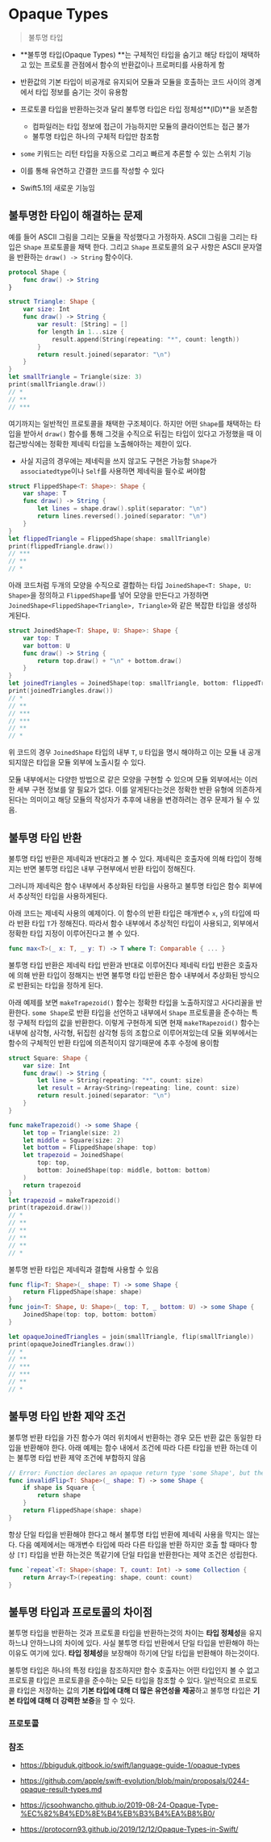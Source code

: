 # Opaque Types

> 불투명 타입

- **불투명 타입(Opaque Types) **는 구체적인 타입을 숨기고 해당 타입이 채택하고 있는 프로토콜 관점에서 함수의 반환값이나 프로퍼티를 사용하게 함
- 반환값의 기본 타입이 비공개로 유지되어 모듈과 모듈을 호출하는 코드 사이의 경계에서 타입 정보를 숨기는 것이 유용함
- 프로토콜 타입을 반환하는것과 달리 불투명 타입은 타입 정체성**(ID)**을 보존함
  - 컴파일러는 타입 정보에 접근이 가능하지만 모듈의 클라이언트는 접근 불가
  - 불투명 타입은 하나의 구체적 타입만 참조함

- `some` 키워드는 리턴 타입을 자동으로 그리고 빠르게 추론할 수 있는 스위치 기능
- 이를 통해 유연하고 간결한 코드를 작성할 수 있다
- Swift5.1의 새로운 기능임



## 불투명한 타입이 해결하는 문제

예를 들어 ASCII 그림을 그리는 모듈을 작성했다고 가정하자. ASCII 그림을 그리는 타입은 `Shape` 프로토콜을 채택 한다. 그리고 `Shape` 프로토콜의 요구 사항은 ASCII 문자열을 반환하는 `draw() -> String` 함수이다. 

``` swift
protocol Shape {
    func draw() -> String
}

struct Triangle: Shape {
    var size: Int
    func draw() -> String {
        var result: [String] = []
        for length in 1...size {
            result.append(String(repeating: "*", count: length))
        }
        return result.joined(separator: "\n")
    }
}
let smallTriangle = Triangle(size: 3)
print(smallTriangle.draw())
// *
// **
// ***
```

여기까지는 일반적인 프로토콜을 채택한 구조체이다. 하지만 어떤 `Shape`를 채택하는 타입을 받아서 `draw()` 함수를 통해 그것을 수직으로 뒤집는 타입이 있다고 가정했을 때 이 접근방식에는 정확한 제네릭 타입을 노출해야하는 제한이 있다.

- 사실 지금의 경우에는 제네릭을 쓰지 않고도 구현은 가능함 `Shape`가 `associatedtype`이나 `Self`를 사용하면 제네릭을 필수로 써야함

``` swift
struct FlippedShape<T: Shape>: Shape {
    var shape: T
    func draw() -> String {
        let lines = shape.draw().split(separator: "\n")
        return lines.reversed().joined(separator: "\n")
    }
}
let flippedTriangle = FlippedShape(shape: smallTriangle)
print(flippedTriangle.draw())
// ***
// **
// *
```

아래 코드처럼 두개의 모양을 수직으로 결합하는 타입 `JoinedShape<T: Shape, U: Shape>`을 정의하고 `FlippedShape`를 넣어 모양을 만든다고 가정하면 `JoinedShape<FlippedShape<Triangle>, Triangle>`와 같은 복잡한 타입을 생성하게된다.

``` swift
struct JoinedShape<T: Shape, U: Shape>: Shape {
    var top: T
    var bottom: U
    func draw() -> String {
        return top.draw() + "\n" + bottom.draw()
    }
}
let joinedTriangles = JoinedShape(top: smallTriangle, bottom: flippedTriangle) // JoinedShape<FlippedShape<Triangle>, Triangle>
print(joinedTriangles.draw())
// *
// **
// ***
// ***
// **
// *
```

위 코드의 경우 `JoinedShape` 타입의 내부 `T`, `U` 타입을 명시 해야하고 이는 모듈 내 공개되지않은 타입을 모듈 외부에 노출시킬 수 있다.

모듈 내부에서는 다양한 방법으로 같은 모양을 구현할 수 있으며 모듈 외부에서는 이러한 세부 구현 정보를 알 필요가 없다. 이를 알게된다는것은 정확한 반환 유형에 의존하게 된다는 의미이고 해당 모듈의 작성자가 추후에 내용을 변경하려는 경우 문제가 될 수 있음.



## 불투명 타입 반환

불투명 타입 반환은 제네릭과 반대라고 볼 수 있다. 제네릭은 호출자에 의해 타입이 정해지는 반면 불투명 타입은 내부 구현부에서 반환 타입이 정해진다.

그러니까 제네릭은 함수 내부에서 추상화된 타입을 사용하고 불투명 타입은 함수 회부에서 추상적인 타입을 사용하게된다.

아래 코드는 제네릭 사용의 예제이다. 이 함수의 반환 타입은 매개변수 `x`, `y`의 타입에 따라 반환 타입 `T`가 정해진다. 따라서 함수 내부에서 추상적인 타입이 사용되고, 외부에서 정확한 타입 지정이 이루어진다고 볼 수 있다.

``` swift
func max<T>(_ x: T, _ y: T) -> T where T: Comparable { ... }
```

불투명 타입 반환은 제네릭 타입 반환과 반대로 이루어진다 제네릭 타입 반환은 호출자에 의해 반환 타입이 정해지는 반면 불투명 타입 반환은 함수 내부에서 추상화된 방식으로 반환되는 타입을 정하게 된다.

아래 예제를 보면 `makeTrapezoid()` 함수는 정확한 타입을 노출하지않고 사다리꼴을 반환한다. `some Shape`로 반환 타입을 선언하고 내부에서 `Shape` 프로토콜을 준수하는 특정 구체적 타입의 값을 반환한다. 이렇게 구현하게 되면 현재 `makeTRapezoid()` 함수는 내부에 삼각형, 사각형, 뒤집힌 삼각형 등의 조합으로 이루어져있는데 모듈 외부에서는 함수의 구체적인 반환 타입에 의존적이지 않기때문에 추후 수정에 용이함

``` swift
struct Square: Shape {
    var size: Int
    func draw() -> String {
        let line = String(repeating: "*", count: size)
        let result = Array<String>(repeating: line, count: size)
        return result.joined(separator: "\n")
    }
}

func makeTrapezoid() -> some Shape {
    let top = Triangle(size: 2)
    let middle = Square(size: 2)
    let bottom = FlippedShape(shape: top)
    let trapezoid = JoinedShape(
        top: top,
        bottom: JoinedShape(top: middle, bottom: bottom)
    )
    return trapezoid
}
let trapezoid = makeTrapezoid()
print(trapezoid.draw())
// *
// **
// **
// **
// **
// *
```

불투명 반환 타입은 제네릭과 결합해 사용할 수 있음

``` swift
func flip<T: Shape>(_ shape: T) -> some Shape {
    return FlippedShape(shape: shape)
}
func join<T: Shape, U: Shape>(_ top: T, _ bottom: U) -> some Shape {
    JoinedShape(top: top, bottom: bottom)
}

let opaqueJoinedTriangles = join(smallTriangle, flip(smallTriangle))
print(opaqueJoinedTriangles.draw())
// *
// **
// ***
// ***
// **
// *
```



## 불투명 타입 반환 제약 조건

불투명 반환 타입을 가진 함수가 여러 위치에서 반환하는 경우 모든 반환 값은 동일한 타입을 반환해야 한다. 아래 예제는 함수 내에서 조건에 따라 다른 타입을 반환 하는데 이는 불투명 타입 반환 제약 조건에 부합하지 않음

``` swift
// Error: Function declares an opaque return type 'some Shape', but the return statements in its body do not have matching underlying types
func invalidFlip<T: Shape>(_ shape: T) -> some Shape {
    if shape is Square {
        return shape
    }
    return FlippedShape(shape: shape)
}
```

항상 단일 타입을 반환해야 한다고 해서 불투명 타입 반환에 제네릭 사용을 막지는 않는다. 다음 예제에서는 매개변수 타입에 따라 다른 타입을 반환 하지만 호출 할 때마다 항상 `[T]` 타입을 반환 하는것은 똑같기에 단일 타입을 반환한다는 제약 조건은 성립한다.

``` swift
func `repeat`<T: Shape>(shape: T, count: Int) -> some Collection {
    return Array<T>(repeating: shape, count: count)
}
```



## 불투명 타입과 프로토콜의 차이점

불투명 타입을 반환하는 것과 프로토콜 타입을 반환하는것의 차이는 **타입 정체성**을 유지하느냐 안하느냐의 차이에 있다. 사실 불투명 타입 반환에서 단일 타입을 반환해야 하는 이유도 여기에 있다. **타입 정체성**을 보장해야 하기에 단일 타입을 반환해야 하는것이다.

불투명 타입은 하나의 특정 타입을 참조하지만 함수 호출자는 어떤 타입인지 볼 수 없고 프로토콜 타입은 프로토콜을 준수하는 모든 타입을 참조할 수 있다. 일반적으로 프로토콜 타입은 저장하는 값의 **기본 타입에 대해 더 많은 유연성을 제공**하고 불투명 타입은 **기본 타입에 대해 더 강력한 보증**을 할 수 있다.

### 프로토콜





### 참조

- https://bbiguduk.gitbook.io/swift/language-guide-1/opaque-types

- https://github.com/apple/swift-evolution/blob/main/proposals/0244-opaque-result-types.md

- https://jcsoohwancho.github.io/2019-08-24-Opaque-Type-%EC%82%B4%ED%8E%B4%EB%B3%B4%EA%B8%B0/

- https://protocorn93.github.io/2019/12/12/Opaque-Types-in-Swift/

  
